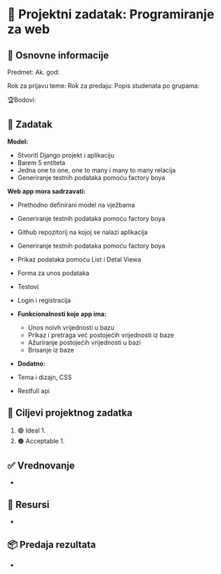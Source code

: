 # 🚀 Projektni zadatak: Programiranje za web

## 📢 Osnovne informacije

Predmet:
Ak. god:

Rok za prijavu teme:
Rok za predaju:
Popis studenata po grupama:

🏆Bodovi:

## 🧾 Zadatak

**Model:**
- Stvoriti Django projekt i aplikaciju
- Barem 5 entiteta
- Jedna one to one, one to many i many to many relacija
- Generiranje testnih podataka pomoću factory boya

**Web app mora sadrzavati:**
- Prethodno definirani model na vježbama
- Generiranje testnih podataka pomoću factory boya
- Github repozitorij na kojoj se nalazi aplikacija
- Generiranje testnih podataka pomoću factory boya
- Prikaz podataka pomoću List i Detal Viewa
- Forma za unos podataka
- Testovi
- Login i registracija

- **Funkcionalnosti koje app ima:**
	- Unos noivh vrijednosti u bazu
	- Prikaz i pretraga već postojećih vrijednosti iz baze
	- Ažuriranje postojećih vrijednosti u bazi
	- Brisanje iz baze

- **Dodatno:**
- Tema i dizajn, CSS
- Restfull api

## 🎯 Ciljevi projektnog zadatka

1. 🟢 Ideal
	1.
2. 🟠 Acceptable
	1.

## ✅ Vrednovanje

-

## 📂 Resursi

-

## 📦 Predaja rezultata

-

